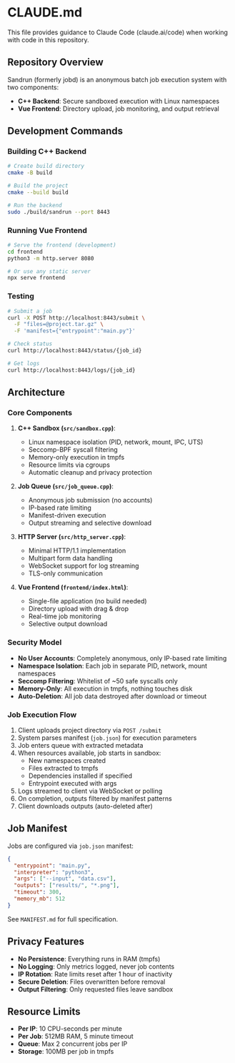 # CLAUDE.md

This file provides guidance to Claude Code (claude.ai/code) when working with code in this repository.

## Repository Overview

Sandrun (formerly jobd) is an anonymous batch job execution system with two components:
- **C++ Backend**: Secure sandboxed execution with Linux namespaces
- **Vue Frontend**: Directory upload, job monitoring, and output retrieval

## Development Commands

### Building C++ Backend

```bash
# Create build directory
cmake -B build

# Build the project
cmake --build build

# Run the backend
sudo ./build/sandrun --port 8443
```

### Running Vue Frontend

```bash
# Serve the frontend (development)
cd frontend
python3 -m http.server 8080

# Or use any static server
npx serve frontend
```

### Testing

```bash
# Submit a job
curl -X POST http://localhost:8443/submit \
  -F "files=@project.tar.gz" \
  -F 'manifest={"entrypoint":"main.py"}'

# Check status
curl http://localhost:8443/status/{job_id}

# Get logs
curl http://localhost:8443/logs/{job_id}
```

## Architecture

### Core Components

1. **C++ Sandbox (`src/sandbox.cpp`)**:
   - Linux namespace isolation (PID, network, mount, IPC, UTS)
   - Seccomp-BPF syscall filtering
   - Memory-only execution in tmpfs
   - Resource limits via cgroups
   - Automatic cleanup and privacy protection

2. **Job Queue (`src/job_queue.cpp`)**:
   - Anonymous job submission (no accounts)
   - IP-based rate limiting
   - Manifest-driven execution
   - Output streaming and selective download

3. **HTTP Server (`src/http_server.cpp`)**:
   - Minimal HTTP/1.1 implementation
   - Multipart form data handling
   - WebSocket support for log streaming
   - TLS-only communication

4. **Vue Frontend (`frontend/index.html`)**:
   - Single-file application (no build needed)
   - Directory upload with drag & drop
   - Real-time job monitoring
   - Selective output download

### Security Model

- **No User Accounts**: Completely anonymous, only IP-based rate limiting
- **Namespace Isolation**: Each job in separate PID, network, mount namespaces
- **Seccomp Filtering**: Whitelist of ~50 safe syscalls only
- **Memory-Only**: All execution in tmpfs, nothing touches disk
- **Auto-Deletion**: All job data destroyed after download or timeout

### Job Execution Flow

1. Client uploads project directory via `POST /submit`
2. System parses manifest (`job.json`) for execution parameters
3. Job enters queue with extracted metadata
4. When resources available, job starts in sandbox:
   - New namespaces created
   - Files extracted to tmpfs
   - Dependencies installed if specified
   - Entrypoint executed with args
5. Logs streamed to client via WebSocket or polling
6. On completion, outputs filtered by manifest patterns
7. Client downloads outputs (auto-deleted after)

## Job Manifest

Jobs are configured via `job.json` manifest:

```json
{
  "entrypoint": "main.py",
  "interpreter": "python3",
  "args": ["--input", "data.csv"],
  "outputs": ["results/", "*.png"],
  "timeout": 300,
  "memory_mb": 512
}
```

See `MANIFEST.md` for full specification.

## Privacy Features

- **No Persistence**: Everything runs in RAM (tmpfs)
- **No Logging**: Only metrics logged, never job contents
- **IP Rotation**: Rate limits reset after 1 hour of inactivity
- **Secure Deletion**: Files overwritten before removal
- **Output Filtering**: Only requested files leave sandbox

## Resource Limits

- **Per IP**: 10 CPU-seconds per minute
- **Per Job**: 512MB RAM, 5 minute timeout
- **Queue**: Max 2 concurrent jobs per IP
- **Storage**: 100MB per job in tmpfs